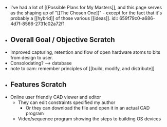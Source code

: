 - I've had a lot of [[Possible Plans for My Masters]], and this page serves as the shaping up of "[[The Chosen One]]" - except for the fact that it's probably a [[hybrid]] of those various [[ideas]].
  id:: 659f79c0-a686-4d7f-8566-2731c02a72f1
- ## Overall Goal / Objective Scratch
- Improved capturing, retention and flow of open hardware atoms to bits from design to user.
- Consolodating? --> database
- note to cam: remember principles of [[build, modify, and distribute]]
- ## Features Scratch
- Online user friendly CAD viewer and editor
	- They can edit constraints specified my author
		- Or they can download the file and open it in an actual CAD program
	- Video/sequence program showing the steps to building OS devices
